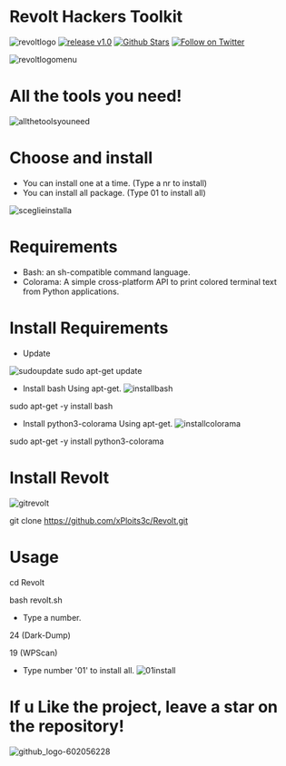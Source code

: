 # Revolt Hackers Toolkit
![revoltlogo](https://github.com/xPloits3c/revolt/assets/153435050/ea41babb-e41b-4dc9-8fdc-3bbf08f11a8f)
[![release v1.0 ](https://img.shields.io/badge/release-v1.0-green.svg?style=flat-square)](https://github.com/xPloits3c/revolt/releases/)
[![Github Stars](https://img.shields.io/github/stars/xPloits3c/revolt.svg?style=social&label=Stars)](https://github.com/xPloits3c/Revolt/)
[![Follow on Twitter](https://img.shields.io/twitter/follow/AnonSecIta.svg?style=social&label=Follow)](https://twitter.com/AnonSecIta/)

![revoltlogomenu](https://github.com/xPloits3c/Revolt/assets/153435050/d64fdce1-eb0a-4ca1-91c2-61762560f8b2)

# All the tools you need!
![allthetoolsyouneed](https://github.com/xPloits3c/Revolt/assets/153435050/5fd446b9-2b1e-4994-b68b-c66a74a52821)

# Choose and install
- You can install one at a time. (Type a nr to install)
- You can install all package. (Type 01 to install all)
 
![sceglieinstalla](https://github.com/xPloits3c/Revolt/assets/153435050/4a9c16ad-8acd-4291-b7a2-ee0d97c9948c)

# Requirements
- Bash: an sh-compatible command language.
- Colorama: A simple cross-platform API to print colored terminal text from Python applications.

# Install Requirements
- Update

![sudoupdate](https://github.com/xPloits3c/Revolt/assets/153435050/58f11b7f-47a5-42a3-9c9e-4c1b7e32cc20)
sudo apt-get update

- Install bash Using apt-get.   ![installbash](https://github.com/xPloits3c/Revolt/assets/153435050/e201f289-136a-483c-b715-935a49b28762)
 
sudo apt-get -y install bash

- Install python3-colorama Using apt-get.   ![installcolorama](https://github.com/xPloits3c/Revolt/assets/153435050/8a29da90-c765-4b39-845c-736d2d8d6dea)
 
sudo apt-get -y install python3-colorama
 
# Install Revolt
![gitrevolt](https://github.com/xPloits3c/Revolt/assets/153435050/81bb2f8a-f840-423e-ba58-0b7721e26fe9)
 
git clone https://github.com/xPloits3c/Revolt.git

# Usage
cd Revolt

bash revolt.sh

 
- Type a number.
  
24 (Dark-Dump)
 
19 (WPScan)
- Type number '01' to install all.
![01install](https://github.com/xPloits3c/Revolt/assets/153435050/26e69bc0-c395-4bb4-90e3-3c48d4e15b83)

# If u Like the project, leave a star on the repository!
![github_logo-602056228](https://github.com/xPloits3c/Revolt/assets/153435050/58620e25-748f-44ea-80a9-fc3797fcfa49)

